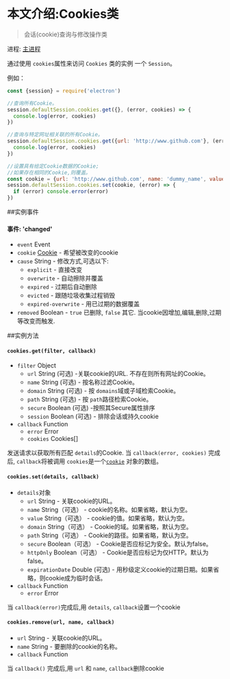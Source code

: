 # 本文介绍:Cookies类
> 会话(cookie)查询与修改操作类

进程: [主进程](../glossary.md#main-process) 

通过使用 `cookies`属性来访问 `Cookies` 类的实例
一个 `Session`。

例如：
```javascript
const {session} = require('electron')

//查询所有Cookie。
session.defaultSession.cookies.get({}, (error, cookies) => {
  console.log(error, cookies)
})

//查询与特定网址相关联的所有Cookie。
session.defaultSession.cookies.get({url: 'http://www.github.com'}, (error, cookies) => {
  console.log(error, cookies)
})

//设置具有给定Cookie数据的Cookie;
//如果存在相同的Cookie,则覆盖。
const cookie = {url: 'http://www.github.com', name: 'dummy_name', value: 'dummy'}
session.defaultSession.cookies.set(cookie, (error) => {
  if (error) console.error(error)
})
```

##实例事件

#### 事件: 'changed'

* `event` Event
* `cookie` [Cookie](structures/cookie.md) - 希望被改变的cookie
* `cause` String - 修改方式,可选以下:
  * `explicit` - 直接改变
  * `overwrite` - 自动擦除并覆盖
  * `expired` - 过期后自动删除
  * `evicted` - 跟随垃圾收集过程销毁
  * `expired-overwrite` - 用已过期的数据覆盖
* `removed` Boolean - `true` 已删除, `false` 其它.
当cookie因增加,编辑,删除,过期等改变而触发.

##实例方法

#### `cookies.get(filter, callback)`

* `filter` Object
  * `url` String (可选) -关联cookie的URL. 不存在则所有网址的Cookie。
  * `name` String (可选) - 按名称过滤Cookie。
  * `domain` String (可选) - 按 `domains`域或子域检索Cookie。
  * `path` String (可选) - 按 `path`路径检索Cookie。
  * `secure` Boolean (可选) -按照其Secure属性排序
  * `session` Boolean (可选) - 排除会话或持久cookie
* `callback` Function
  * `error` Error
  * `cookies` Cookies[]

发送请求以获取所有匹配 `details`的Cookie.
当 `callback(error, cookies)` 完成后, `callback`将被调用
 `cookies`是一个[`cookie`](structures/cookie.md) 对象的数组。

#### `cookies.set(details, callback)`

* `details`对象
  * `url` String - 关联cookie的URL。
  * `name` String（可选） - cookie的名称。如果省略，默认为空。
  * `value` String（可选） - cookie的值。如果省略，默认为空。
  * `domain` String（可选） - Cookie的域。如果省略，默认为空。
  * `path` String（可选） - Cookie的路径。如果省略，默认为空。
  * `secure` Boolean（可选） - Cookie是否应标记为安全。默认为false。
  * `httpOnly` Boolean（可选） - Cookie是否应标记为仅HTTP。默认为false。
  * `expirationDate` Double (可选) - 用秒级定义cookie的过期日期。如果省略，则cookie成为临时会话。
* `callback` Function
  * `error` Error
  
当 `callback(error)`完成后,用 `details`, `callback`设置一个cookie


#### `cookies.remove(url, name, callback)`

* `url` String - 关联cookie的URL。
* `name` String - 要删除的cookie的名称。
* `callback` Function

当 `callback()` 完成后,用 `url` 和 `name`, `callback`删除cookie